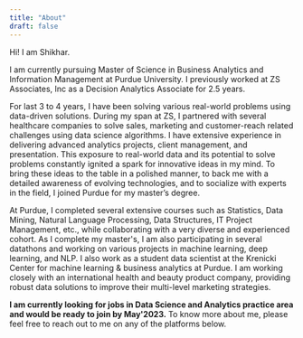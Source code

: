 ```yaml
---
title: "About"
draft: false
---
```

Hi! I am Shikhar.

I am currently pursuing Master of Science in Business Analytics and Information Management at Purdue University. I  previously worked at ZS Associates, Inc as a Decision Analytics Associate for 2.5 years. 

For last 3 to 4 years, I have been solving various real-world problems using data-driven solutions. During my span at ZS, I partnered with several healthcare companies to solve sales, marketing and customer-reach related challenges using data science algorithms. 
I have extensive experience in delivering advanced analytics projects, client management, and presentation. This exposure to real-world data and its potential to solve problems constantly ignited a spark for innovative ideas in my mind. To bring these ideas to the table in a polished manner, to back me with a detailed awareness of evolving technologies, and to socialize with experts in the field, I joined Purdue for my master’s degree. 

At Purdue, I  completed several extensive courses such as Statistics, Data Mining, Natural Language Processing, Data Structures, IT Project Management, etc., while collaborating with a very diverse and experienced cohort. As I complete my master's, I am also participating in several datathons and working on various projects in machine learning, deep learning, and NLP. I also work as a student data scientist at the Krenicki Center for machine learning & business analytics at Purdue. I am working closely with an international health and beauty product company, providing robust data solutions to improve their multi-level marketing strategies.

**I am currently looking for jobs in Data Science and Analytics practice area and would be ready to join by May'2023.** To know more about me, please feel free to reach out to me on any of the platforms below.

